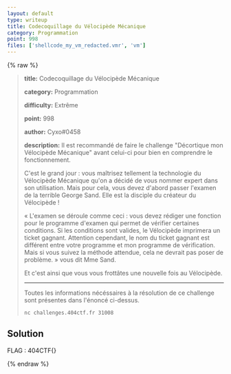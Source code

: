 ```yaml
---
layout: default
type: writeup
title: Codecoquillage du Vélocipède Mécanique
category: Programmation
point: 998
files: ['shellcode_my_vm_redacted.vmr', 'vm']
---
```


{% raw %}
> **title:** Codecoquillage du Vélocipède Mécanique
>
> **category:** Programmation
>
> **difficulty:** Extrême
>
> **point:** 998
>
> **author:** Cyxo#0458
>
> **description:**
> Il est recommandé de faire le challenge "Décortique mon Vélocipède Mécanique" avant celui-ci pour bien en comprendre le fonctionnement.
> 
> C'est le grand jour : vous maîtrisez tellement la technologie du Vélocipède Mécanique qu'on a décidé de vous nommer expert dans son utilisation. Mais pour cela, vous devez d'abord passer l'examen de la terrible George Sand. Elle est la disciple du créateur du Vélocipède !
> 
> « L'examen se déroule comme ceci : vous devez rédiger une fonction pour le programme d'examen qui permet de vérifier certaines conditions. Si les conditions sont valides, le Vélocipède imprimera un ticket gagnant. Attention cependant, le nom du ticket gagnant est différent entre votre programme et mon programme de vérification. Mais si vous suivez la méthode attendue, cela ne devrait pas poser de problème. » vous dit Mme Sand.
> 
> Et c'est ainsi que vous vous frottâtes une nouvelle fois au Vélocipède.
> 
> ***
> 
> Toutes les informations nécéssaires à la résolution de ce challenge sont présentes dans l'énoncé ci-dessus.
> 
> ```
> nc challenges.404ctf.fr 31008
> ```

## Solution


<span class="flag">FLAG : 404CTF{}</span>

{% endraw %}